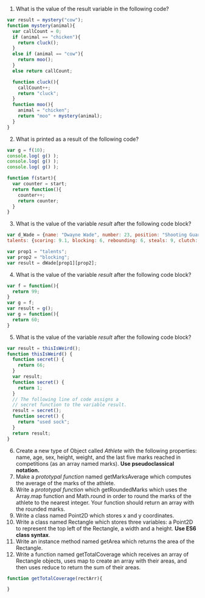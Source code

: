1. What is the value of the result variable in the following code?
  ```javascript
  var result = mystery("cow");
  function mystery(animal){
    var callCount = 0;
    if (animal == "chicken"){
      return cluck();
    }
    else if (animal == "cow"){
      return moo();
    }
    else return callCount;

    function cluck(){
      callCount++;
      return "cluck";
    }
    function moo(){
      animal = "chicken";
      return "moo" + mystery(animal);
    }
  }
  ```  

2. What is printed as a result of the following code?
  ```Javascript
  var g = f(10);
  console.log( g() );
  console.log( g() );
  console.log( g() );

  function f(start){
    var counter = start;
    return function(){
      counter++;
      return counter;
    }
  }
  ```  

3. What is the value of the variable *result* after the following code block?

```javascript
var d_Wade = {name: "Dwayne Wade", number: 23, position: "Shooting Guard",  
talents: {scoring: 9.1, blocking: 6, rebounding: 6, steals: 9, clutch: 9}  };

var prop1 = "talents";
var prop2 = "blocking";
var result = dWade[prop1][prop2];
```

4. What is the value of the variable *result* after the following code block?
```javascript
var f = function(){
  return 99;
}
var g = f;
var result = g();
var g = function(){
  return 60;
}
```

5. What is the value of the variable *result* after the following code block?
```javascript
var result = thisIsWeird();
function thisIsWeird() {
  function secret() {
    return 66;
  }
  var result;
  function secret() {
    return 1;
  }
  // The following line of code assigns a
  // secret function to the variable result.
  result = secret();
  function secret() {
    return "used sock";
  }
  return result;
}
```
6. Create a new type of Object called *Athlete* with the following properties: name, age, sex, height, weight, and the last five marks reached in competitions (as an array named marks). **Use pseudoclassical notation.**
7. Make a *prototypal function* named getMarksAverage which computes the average of the marks of the athlete.
8. Write a *prototypal function* which getRoundedMarks which uses the Array.map function and Math.round in order to round the marks of the athlete to the nearest integer. Your function should return an array with the rounded marks.
9. Write a class named Point2D which stores x and y coordinates.
10. Write a class named Rectangle which stores three variables: a Point2D to represent the top left of the Rectangle, a width and a height. **Use ES6 class syntax**.
11. Write an instance method named getArea which returns the area of the Rectangle.
12. Write a function named getTotalCoverage which receives an array of Rectangle objects, uses map to create an array with their areas, and then uses reduce to return the sum of their areas.
```javascript
function getTotalCoverage(rectArr){

}
```
